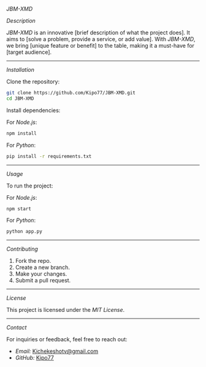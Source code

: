 *JBM-XMD*

*Description*

*JBM-XMD* is an innovative [brief description of what the project does]. It aims to [solve a problem, provide a service, or add value]. With *JBM-XMD*, we bring [unique feature or benefit] to the table, making it a must-have for [target audience].

---

*Installation*

Clone the repository:

```bash
git clone https://github.com/Kipo77/JBM-XMD.git
cd JBM-XMD
```

Install dependencies:

For *Node.js*:

```bash
npm install
```

For *Python*:

```bash
pip install -r requirements.txt
```

---

*Usage*

To run the project:

For *Node.js*:

```bash
npm start
```

For *Python*:

```bash
python app.py
```

---

*Contributing*

1. Fork the repo.
2. Create a new branch.
3. Make your changes.
4. Submit a pull request.

---

*License*

This project is licensed under the *MIT License*.

---

*Contact*

For inquiries or feedback, feel free to reach out:

- *Email:* [Kichekeshotv@gmail.com](mailto:Kichekeshotv@gmail.com)
- *GitHub:* [Kipo77](https://github.com/Kipo77)
